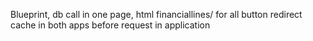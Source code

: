 Blueprint,
db call in one page,
html financiallines/ for all button
redirect
cache in both apps
before request in application
